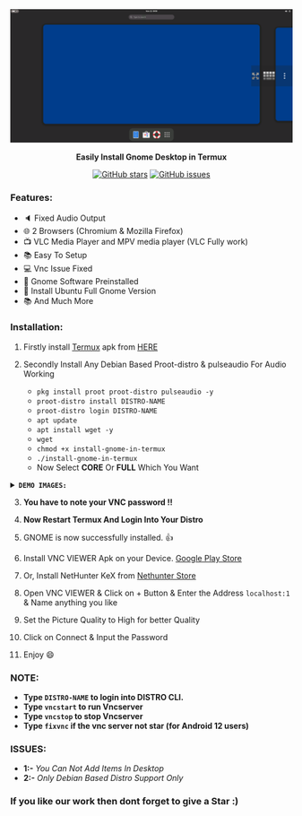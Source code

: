 
<center><img src="images/demo-gnome.png"></center>
<p align="center"><b>Easily Install Gnome Desktop in Termux</b></p>

<div align="center">

[![GitHub stars](https://img.shields.io/github/stars/sabamdarif/gnome-in-termux)](https://github.com/sabamdarif/modded-kali/stargazers)
[![GitHub issues](https://img.shields.io/github/issues/sabamdarif/gnome-in-termux)](https://github.com/sabamdarif/modded-kali/issues)

</div>

### Features:

- :speaker: Fixed Audio Output
- :globe_with_meridians: 2 Browsers (Chromium & Mozilla Firefox)
- :tv: VLC Media Player and MPV media player (VLC Fully work)
- :books: Easy To Setup
- :computer: Vnc Issue Fixed
- :hammer: Gnome Software Preinstalled
- :art: Install Ubuntu Full Gnome Version
- :books: And Much More

### Installation:

1. Firstly install [Termux](https://termux.com) apk from [HERE](https://f-droid.org/repo/com.termux_118.apk)
2. Secondly Install Any Debian Based Proot-distro & pulseaudio For Audio Working

   - `pkg install proot proot-distro pulseaudio -y`
   - `proot-distro install DISTRO-NAME`
   - `proot-distro login DISTRO-NAME`
   - `apt update`
   - `apt install wget -y`
   - `wget `
   - `chmod +x install-gnome-in-termux`
   - `./install-gnome-in-termux`
   - Now Select **CORE** Or **FULL** Which You Want
<details>
<summary><b><code>DEMO IMAGES: </code></b></summary>

|CORE|FULL|
|--|--|
|![img](image/demo-core-ubuntu.png)|![img](image/demo-full-ubuntu.png)|
</details>

3. **You have to note your VNC password !!**
4. **Now Restart Termux And Login Into Your Distro**
5. GNOME is now successfully installed. 👍
6. Install VNC VIEWER Apk on your Device. [Google Play Store](https://play.google.com/store/apps/details?id=com.realvnc.viewer.android&hl=en)
7. Or, Install NetHunter KeX from [Nethunter Store](https://store.nethunter.com/en/packages/com.offsec.nethunter.kex/)

8. Open VNC VIEWER & Click on + Button & Enter the Address `localhost:1` & Name anything you like
9. Set the Picture Quality to High for better Quality
10. Click on Connect & Input the Password
11. Enjoy :smile:

### NOTE:

- **Type `DISTRO-NAME` to login into DISTRO CLI.**
- **Type `vncstart` to run Vncserver**
- **Type `vncstop` to stop Vncserver**
- **Type `fixvnc` if the vnc server not star (for Android 12 users)**

### ISSUES:
- **1:-** *You Can Not Add Items In Desktop*
- **2:-** *Only Debian Based Distro Support Only*

### If you like our work then dont forget to give a Star :)

